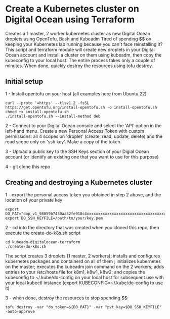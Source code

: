 # Create a Kubernetes cluster on Digital Ocean using Terraform
Creates a 1 master, 2 worker kubernetes cluster as new Digital Ocean droplets using OpenTofu, Bash and Kubeadm
Tired of spending $$ on keeping your Kubernetes lab running because you can't face reinstalling it? This script and terraform module will create new droplets in your Digital Ocean account and install a cluster on them using kubeadm, then copy the kubeconfig to your local host. The entire process takes only a couple of minutes. When done, quickly destroy the resources using tofu destroy. 


## Initial setup
1 - Install opentofu on your host (all examples here from Ubuntu 22)
```
curl --proto '=https' --tlsv1.2 -fsSL https://get.opentofu.org/install-opentofu.sh -o install-opentofu.sh
chmod +x install-opentofu.sh
./install-opentofu.sh --install-method deb
```
2 - Connect to your Digital Ocean console and select the 'API' option in the left-hand menu. Create a new Personal Access Token with custom permissions: all 4 scopes on 'droplet' (create, read, update, delete) and the read scope only on 'ssh key'. Make a copy of the token.

3 - Upload a public key to the SSH Keys section of your Digial Ocean account (or identify an existing one that you want to use for this purpose)

4 - git clone this repo

## Creating and destroying a Kubernetes cluster

1 - export the personal access token you obtained in step 2 above, and the location of your private key
```
export DO_PAT="dop_v1_98059b7430aa32fe918c4xxxxxxxxxxxxxxxxxxxxxxxxxxxxxxxxxxxxxx"
export DO_SSH_KEYFILE=/path/to/your/key.pem
```
2 - cd into the directory that was created when you cloned this repo, then execute the create-do-k8s.sh script
```
cd kubeadm-digitalocean-terraform
./create-do-k8s.sh
```
The script creates 3 droplets (1 master, 2 workers); installs and configures kubernetes packages and containerd on all of them ; initializes kubernetes on the master; executes the kubeadm join command on the 2 workers; adds entries to your /etc/hosts file for k8m1, k8w1, k8w2; and copies the kubeconfig to \~/.kube/do-config on your local host for subsequent use with your local kubectl instance (export KUBECONFIG=\~/.kube/do-config to use it)

3 - when done, destroy the resources to stop spending $$:
```
tofu destroy -var "do_token=${DO_PAT}" -var "pvt_key=$DO_SSH_KEYFILE" -auto-approve
```
